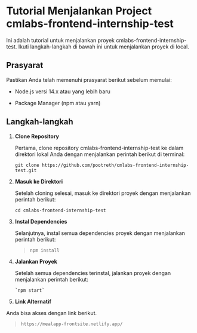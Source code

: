 
# Tutorial Menjalankan Project cmlabs-frontend-internship-test

  

Ini adalah tutorial untuk menjalankan proyek cmlabs-frontend-internship-test. Ikuti langkah-langkah di bawah ini untuk menjalankan proyek di local.

  

## Prasyarat

  

Pastikan Anda telah memenuhi prasyarat berikut sebelum memulai:

  

- Node.js versi 14.x atau yang lebih baru

- Package Manager (npm atau yarn)

  

## Langkah-langkah

  

1.  **Clone Repository**

  

    Pertama, clone repository cmlabs-frontend-internship-test ke dalam direktori lokal Anda dengan menjalankan perintah berikut di terminal:

  

    

    

    

	
	    git clone https://github.com/pootreth/cmlabs-frontend-internship-test.git

  
  

2.  **Masuk ke Direktori**

  

    Setelah cloning selesai, masuk ke direktori proyek dengan menjalankan perintah berikut:
    
      
    
    

	

		cd cmlabs-frontend-internship-test

  

3.  **Instal Dependencies**

  

    Selanjutnya, instal semua dependencies proyek dengan menjalankan perintah berikut:

  

    

	> `npm install`


  
  

4.  **Jalankan Proyek**

  

	Setelah semua dependencies terinstal, jalankan proyek dengan menjalankan perintah berikut:

	  

    	`npm start`

	 
  

5.  **Link Alternatif**

  

Anda bisa akses dengan link berikut.

  

> `https://mealapp-frontsite.netlify.app/`
